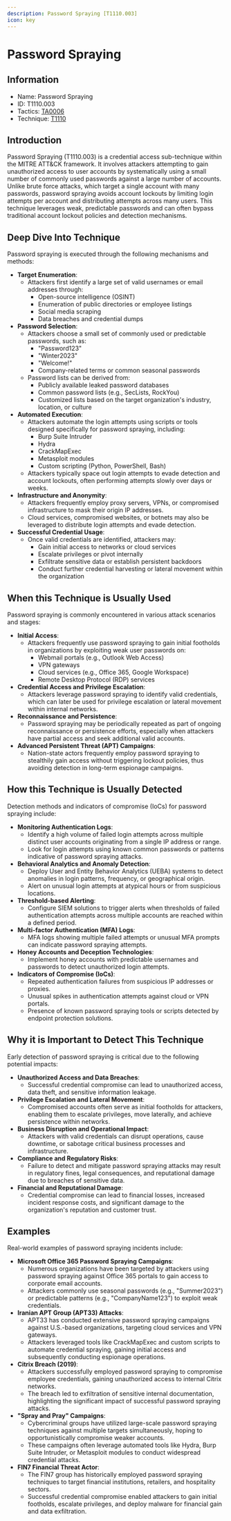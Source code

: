 ```yaml
---
description: Password Spraying [T1110.003]
icon: key
---
```


# Password Spraying

## Information

* Name: Password Spraying
* ID: T1110.003
* Tactics: [TA0006](../)
* Technique: [T1110](./)

## Introduction

Password Spraying (T1110.003) is a credential access sub-technique within the MITRE ATT\&CK framework. It involves attackers attempting to gain unauthorized access to user accounts by systematically using a small number of commonly used passwords against a large number of accounts. Unlike brute force attacks, which target a single account with many passwords, password spraying avoids account lockouts by limiting login attempts per account and distributing attempts across many users. This technique leverages weak, predictable passwords and can often bypass traditional account lockout policies and detection mechanisms.

## Deep Dive Into Technique

Password spraying is executed through the following mechanisms and methods:

* **Target Enumeration**:
  * Attackers first identify a large set of valid usernames or email addresses through:
    * Open-source intelligence (OSINT)
    * Enumeration of public directories or employee listings
    * Social media scraping
    * Data breaches and credential dumps
* **Password Selection**:
  * Attackers choose a small set of commonly used or predictable passwords, such as:
    * "Password123"
    * "Winter2023"
    * "Welcome!"
    * Company-related terms or common seasonal passwords
  * Password lists can be derived from:
    * Publicly available leaked password databases
    * Common password lists (e.g., SecLists, RockYou)
    * Customized lists based on the target organization's industry, location, or culture
* **Automated Execution**:
  * Attackers automate the login attempts using scripts or tools designed specifically for password spraying, including:
    * Burp Suite Intruder
    * Hydra
    * CrackMapExec
    * Metasploit modules
    * Custom scripting (Python, PowerShell, Bash)
  * Attackers typically space out login attempts to evade detection and account lockouts, often performing attempts slowly over days or weeks.
* **Infrastructure and Anonymity**:
  * Attackers frequently employ proxy servers, VPNs, or compromised infrastructure to mask their origin IP addresses.
  * Cloud services, compromised websites, or botnets may also be leveraged to distribute login attempts and evade detection.
* **Successful Credential Usage**:
  * Once valid credentials are identified, attackers may:
    * Gain initial access to networks or cloud services
    * Escalate privileges or pivot internally
    * Exfiltrate sensitive data or establish persistent backdoors
    * Conduct further credential harvesting or lateral movement within the organization

## When this Technique is Usually Used

Password spraying is commonly encountered in various attack scenarios and stages:

* **Initial Access**:
  * Attackers frequently use password spraying to gain initial footholds in organizations by exploiting weak user passwords on:
    * Webmail portals (e.g., Outlook Web Access)
    * VPN gateways
    * Cloud services (e.g., Office 365, Google Workspace)
    * Remote Desktop Protocol (RDP) services
* **Credential Access and Privilege Escalation**:
  * Attackers leverage password spraying to identify valid credentials, which can later be used for privilege escalation or lateral movement within internal networks.
* **Reconnaissance and Persistence**:
  * Password spraying may be periodically repeated as part of ongoing reconnaissance or persistence efforts, especially when attackers have partial access and seek additional valid accounts.
* **Advanced Persistent Threat (APT) Campaigns**:
  * Nation-state actors frequently employ password spraying to stealthily gain access without triggering lockout policies, thus avoiding detection in long-term espionage campaigns.

## How this Technique is Usually Detected

Detection methods and indicators of compromise (IoCs) for password spraying include:

* **Monitoring Authentication Logs**:
  * Identify a high volume of failed login attempts across multiple distinct user accounts originating from a single IP address or range.
  * Look for login attempts using known common passwords or patterns indicative of password spraying attacks.
* **Behavioral Analytics and Anomaly Detection**:
  * Deploy User and Entity Behavior Analytics (UEBA) systems to detect anomalies in login patterns, frequency, or geographical origin.
  * Alert on unusual login attempts at atypical hours or from suspicious locations.
* **Threshold-based Alerting**:
  * Configure SIEM solutions to trigger alerts when thresholds of failed authentication attempts across multiple accounts are reached within a defined period.
* **Multi-factor Authentication (MFA) Logs**:
  * MFA logs showing multiple failed attempts or unusual MFA prompts can indicate password spraying attempts.
* **Honey Accounts and Deception Technologies**:
  * Implement honey accounts with predictable usernames and passwords to detect unauthorized login attempts.
* **Indicators of Compromise (IoCs)**:
  * Repeated authentication failures from suspicious IP addresses or proxies.
  * Unusual spikes in authentication attempts against cloud or VPN portals.
  * Presence of known password spraying tools or scripts detected by endpoint protection solutions.

## Why it is Important to Detect This Technique

Early detection of password spraying is critical due to the following potential impacts:

* **Unauthorized Access and Data Breaches**:
  * Successful credential compromise can lead to unauthorized access, data theft, and sensitive information leakage.
* **Privilege Escalation and Lateral Movement**:
  * Compromised accounts often serve as initial footholds for attackers, enabling them to escalate privileges, move laterally, and achieve persistence within networks.
* **Business Disruption and Operational Impact**:
  * Attackers with valid credentials can disrupt operations, cause downtime, or sabotage critical business processes and infrastructure.
* **Compliance and Regulatory Risks**:
  * Failure to detect and mitigate password spraying attacks may result in regulatory fines, legal consequences, and reputational damage due to breaches of sensitive data.
* **Financial and Reputational Damage**:
  * Credential compromise can lead to financial losses, increased incident response costs, and significant damage to the organization's reputation and customer trust.

## Examples

Real-world examples of password spraying incidents include:

* **Microsoft Office 365 Password Spraying Campaigns**:
  * Numerous organizations have been targeted by attackers using password spraying against Office 365 portals to gain access to corporate email accounts.
  * Attackers commonly use seasonal passwords (e.g., "Summer2023") or predictable patterns (e.g., "CompanyName123") to exploit weak credentials.
* **Iranian APT Group (APT33) Attacks**:
  * APT33 has conducted extensive password spraying campaigns against U.S.-based organizations, targeting cloud services and VPN gateways.
  * Attackers leveraged tools like CrackMapExec and custom scripts to automate credential spraying, gaining initial access and subsequently conducting espionage operations.
* **Citrix Breach (2019)**:
  * Attackers successfully employed password spraying to compromise employee credentials, gaining unauthorized access to internal Citrix networks.
  * The breach led to exfiltration of sensitive internal documentation, highlighting the significant impact of successful password spraying attacks.
* **"Spray and Pray" Campaigns**:
  * Cybercriminal groups have utilized large-scale password spraying techniques against multiple targets simultaneously, hoping to opportunistically compromise weaker accounts.
  * These campaigns often leverage automated tools like Hydra, Burp Suite Intruder, or Metasploit modules to conduct widespread credential attacks.
* **FIN7 Financial Threat Actor**:
  * The FIN7 group has historically employed password spraying techniques to target financial institutions, retailers, and hospitality sectors.
  * Successful credential compromise enabled attackers to gain initial footholds, escalate privileges, and deploy malware for financial gain and data exfiltration.

